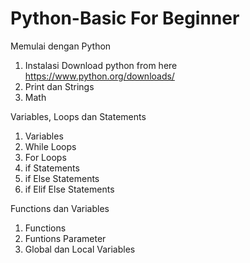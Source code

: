 # Python-Basic For Beginner

Memulai dengan Python
1. Instalasi Download python from here https://www.python.org/downloads/
2. Print dan Strings
3. Math

Variables, Loops dan Statements
1. Variables
2. While Loops
3. For Loops
4. if Statements
5. if Else Statements
6. if Elif Else Statements

Functions dan Variables
1. Functions
2. Funtions Parameter
3. Global dan Local Variables


